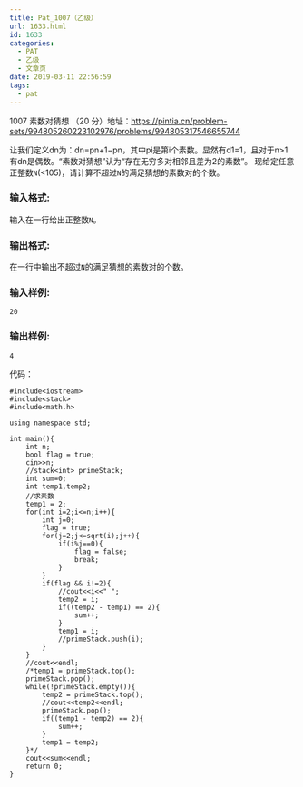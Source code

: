 ```yaml
---
title: Pat_1007（乙级）
url: 1633.html
id: 1633
categories:
  - PAT
  - 乙级
  - 文章页
date: 2019-03-11 22:56:59
tags:
  - pat
---
```


1007 素数对猜想 （20 分）地址：https://pintia.cn/problem-sets/994805260223102976/problems/994805317546655744

让我们定义d​n​​为：d​n​​=p​n+1​​−p​n​​，其中p​i​​是第i个素数。显然有d​1​​=1，且对于n>1有d​n​​是偶数。“素数对猜想”认为“存在无穷多对相邻且差为2的素数”。 现给定任意正整数`N`(<10​5​​)，请计算不超过`N`的满足猜想的素数对的个数。

### 输入格式:

输入在一行给出正整数`N`。

### 输出格式:

在一行中输出不超过`N`的满足猜想的素数对的个数。

### 输入样例:

    20
    

### 输出样例:

    4

代码：
```
#include<iostream>
#include<stack>
#include<math.h>

using namespace std;

int main(){
    int n;
    bool flag = true;
    cin>>n;
    //stack<int> primeStack;
    int sum=0;
    int temp1,temp2;
    //求素数
    temp1 = 2;
    for(int i=2;i<=n;i++){
        int j=0;
        flag = true;
        for(j=2;j<=sqrt(i);j++){
            if(i%j==0){
                flag = false;
                break;
            }
        }
        if(flag && i!=2){
            //cout<<i<<" ";
            temp2 = i;
            if((temp2 - temp1) == 2){
                sum++;
            }
            temp1 = i;
            //primeStack.push(i);
        }
    }
    //cout<<endl;
    /*temp1 = primeStack.top();
    primeStack.pop();
    while(!primeStack.empty()){
        temp2 = primeStack.top();
        //cout<<temp2<<endl;
        primeStack.pop();
        if((temp1 - temp2) == 2){
            sum++;
        }
        temp1 = temp2;
    }*/
    cout<<sum<<endl;
    return 0;
}
```